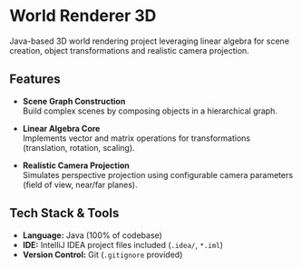 # World Renderer 3D

Java-based 3D world rendering project leveraging linear algebra for scene creation, object transformations and realistic camera projection.

## Features

- **Scene Graph Construction**  
  Build complex scenes by composing objects in a hierarchical graph.

- **Linear Algebra Core**  
  Implements vector and matrix operations for transformations (translation, rotation, scaling).

- **Realistic Camera Projection**  
  Simulates perspective projection using configurable camera parameters (field of view, near/far planes).

## Tech Stack & Tools

- **Language:** Java (100% of codebase)  
- **IDE:** IntelliJ IDEA project files included (`.idea/`, `*.iml`)  
- **Version Control:** Git (`.gitignore` provided)  
